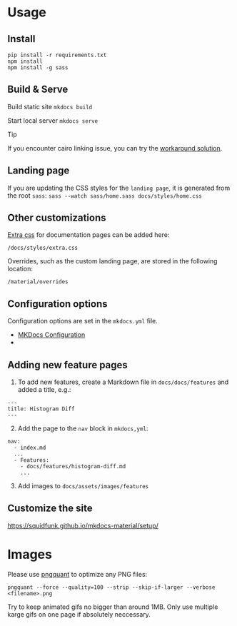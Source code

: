 # Usage

## Install
```
pip install -r requirements.txt
npm install 
npm install -g sass
```

## Build & Serve

Build static site
`mkdocs build`

Start local server 
`mkdocs serve`

> [!TIP]
> If you encounter cairo linking issue, you can try the [workaround solution](https://github.com/Kozea/cairocffi/issues/28#issuecomment-1173455046).


## Landing page
If you are updating the CSS styles for the `landing page`, it is generated from the root `sass`:
`sass --watch sass/home.sass docs/styles/home.css`

## Other customizations

[Extra css](https://www.mkdocs.org/user-guide/customizing-your-theme/) for documentation pages can be added here:

```
/docs/styles/extra.css
```

Overrides, such as the custom landing page, are stored in the following location:

```
/material/overrides

```

## Configuration options
Configuration options are set in the `mkdocs.yml` file. 
- [MKDocs Configuration](https://www.mkdocs.org/user-guide/configuration/)
- 

## Adding new feature pages
1. To add new features, create a Markdown file in `docs/docs/features` and added a title, e.g.:

```
---
title: Histogram Diff
---
```

2. Add the page to the `nav` block in `mkdocs,yml`:

```
nav:
  - index.md
  ...
  - Features:
    - docs/features/histogram-diff.md
    ...
```

3. Add images to `docs/assets/images/features`


## Customize the site
https://squidfunk.github.io/mkdocs-material/setup/


# Images

Please use [pngquant](https://pngquant.org/) to optimize any PNG files:

```
pngquant --force --quality=100 --strip --skip-if-larger --verbose <filename>.png
```

Try to keep animated gifs no bigger than around 1MB. Only use multiple karge gifs on one page if absolutely neccessary. 





